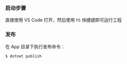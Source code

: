 ### 启动步骤
直接使用 VS Code 打开，然后使用 `F5` 快捷键即可运行工程

### 发布
在 App 目录下执行发布命令：
``` shell
$ dotnet publish
```
